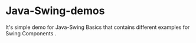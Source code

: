 # Java-Swing-demos 
It's simple demo for Java-Swing Basics that contains different examples for Swing Components .

